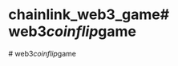 # chainlink_web3_game#   w e b 3 _ c o i n f l i p _ g a m e  
 #   w e b 3 _ c o i n f l i p _ g a m e  
 